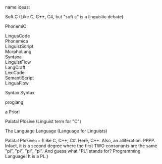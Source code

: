 name ideas:

Soft C (Like C, C++, C#, but "soft c" is a linguistic debate) 

PhonemiC

LinguaCode  
Phonemica  
LinguistScript  
MorphoLang  
Syntaxa  
LinguistFlow  
LangCraft  
LexiCode  
SemantiScript  
LinguaFlow  

Syntax Syntax

proglang

a Priori 

Palatal Plosive (Linguist term for "C")

The Language Language (Language for Linguists)

Palatal Plosive++ (Like C, C++, C#. Here, C++. Also, an alliteration. PPPP. Infact, it is a second degree where the first TWO consonants are the same "pl", "pl", "pl", "pl". And guess what "PL" stands for? Programming Language! It is a PL.)
